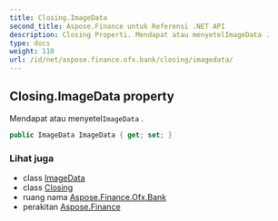 ```yaml
---
title: Closing.ImageData
second_title: Aspose.Finance untuk Referensi .NET API
description: Closing Properti. Mendapat atau menyetelImageData .
type: docs
weight: 110
url: /id/net/aspose.finance.ofx.bank/closing/imagedata/
---
```

## Closing.ImageData property

Mendapat atau menyetel`ImageData` .

```csharp
public ImageData ImageData { get; set; }
```

### Lihat juga

* class [ImageData](../../../aspose.finance.ofx/imagedata/)
* class [Closing](../)
* ruang nama [Aspose.Finance.Ofx.Bank](../../closing/)
* perakitan [Aspose.Finance](../../../)


